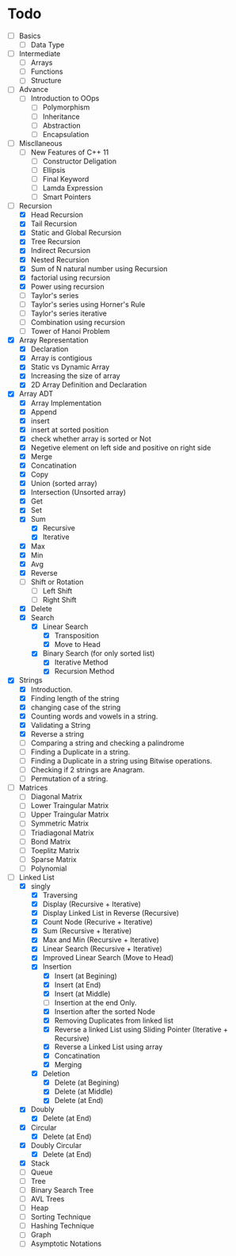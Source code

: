 # Todo

- [ ] Basics
  - [ ] Data Type
- [ ] Intermediate
  - [ ] Arrays
  - [ ] Functions
  - [ ] Structure
- [ ] Advance
  - [ ] Introduction to OOps
    - [ ] Polymorphism
    - [ ] Inheritance
    - [ ] Abstraction
    - [ ] Encapsulation
- [ ] Miscllaneous
  - [ ] New Features of C++ 11
    - [ ] Constructor Deligation
    - [ ] Ellipsis
    - [ ] Final Keyword
    - [ ] Lamda Expression
    - [ ] Smart Pointers

- [ ] Recursion
  - [x] Head Recursion
  - [x] Tail Recursion
  - [x] Static and Global Recursion
  - [x] Tree Recursion
  - [x] Indirect Recursion
  - [x] Nested Recursion
  - [x] Sum of N natural number using Recursion
  - [x] factorial using recursion
  - [x] Power using recursion
  - [ ] Taylor's series
  - [ ] Taylor's series using Horner's Rule
  - [ ] Taylor's series iterative
  - [ ] Combination using recursion
  - [ ] Tower of Hanoi Problem
- [x] Array Representation
  - [x] Declaration
  - [x] Array is contigious
  - [x] Static vs Dynamic Array
  - [x] Increasing the size of array
  - [x] 2D Array Definition and Declaration
- [x] Array ADT
  - [x] Array Implementation
  - [x] Append
  - [x] insert
  - [x] insert at sorted position
  - [x] check whether array is sorted or Not
  - [x] Negetive element on left side and positive on right side
  - [x] Merge
  - [x] Concatination
  - [x] Copy
  - [x] Union (sorted array)
  - [x] Intersection (Unsorted array)
  - [x] Get
  - [x] Set
  - [x] Sum
    - [x] Recursive
    - [x] Iterative
  - [x] Max
  - [x] Min
  - [x] Avg
  - [x] Reverse
  - [ ] Shift or Rotation
    - [ ] Left Shift
    - [ ] Right Shift
  - [x] Delete
  - [x] Search
    - [x] Linear Search
      - [x] Transposition
      - [x] Move to Head
    - [x] Binary Search (for only sorted list)
      - [x] Iterative Method
      - [x] Recursion Method
- [x] Strings
  - [x] Introduction.
  - [x] Finding length of the string
  - [x] changing case of the string
  - [x] Counting words and vowels in a string.
  - [x] Validating a String
  - [x] Reverse a string
  - [ ] Comparing a string and checking a palindrome
  - [ ] Finding a Duplicate in a string.
  - [ ] Finding a Duplicate in a string using Bitwise operations.
  - [ ] Checking if 2 strings are Anagram.
  - [ ] Permutation of a string.
- [ ] Matrices
  - [ ] Diagonal Matrix
  - [ ] Lower Traingular Matrix
  - [ ] Upper Traingular Matrix
  - [ ] Symmetric Matrix
  - [ ] Triadiagonal Matrix
  - [ ] Bond Matrix
  - [ ] Toeplitz Matrix
  - [ ] Sparse Matrix
  - [ ] Polynomial
- [ ] Linked List
  - [x] singly
    - [x] Traversing
    - [x] Display (Recursive + Iterative)
    - [x] Display Linked List in Reverse (Recursive)
    - [x] Count Node (Recurive + Iterative)
    - [x] Sum (Recursive + Iterative)
    - [x] Max and Min (Recursive + Iterative)
    - [x] Linear Search (Recursive + Iterative)
    - [x] Improved Linear Search (Move to Head)
    - [x] Insertion
      - [x] Insert (at Begining)
      - [x] Insert (at End)
      - [x] Insert (at Middle)
      - [ ] Insertion at the end Only.
      - [x] Insertion after the sorted Node
      - [x] Removing Duplicates from linked list
      - [x] Reverse a linked List using Sliding Pointer (Iterative + Recursive)
      - [x] Reverse a Linked List using array
      - [x] Concatination
      - [x] Merging
    - [x] Deletion
      - [x] Delete (at Begining)
      - [x] Delete (at Middle)
      - [x] Delete (at End)
  - [x] Doubly
    - [x] Delete (at End)
  - [x] Circular
    - [x] Delete (at End)
  - [x] Doubly Circular
    - [x] Delete (at End)
  - [x] Stack
  - [ ] Queue
  - [ ] Tree
  - [ ] Binary Search Tree
  - [ ] AVL Trees
  - [ ] Heap
  - [ ] Sorting Technique
  - [ ] Hashing Technique
  - [ ] Graph
  - [ ] Asymptotic Notations
